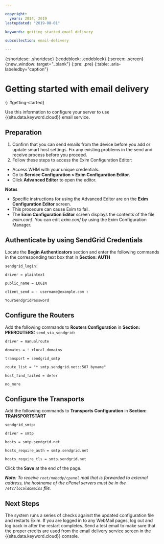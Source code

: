 ```yaml
---

copyright:
  years: 2014, 2019
lastupdated: "2019-08-01"

keywords: getting started email delivery

subcollection: email-delivery

---
```


{:shortdesc: .shortdesc}
{:codeblock: .codeblock}
{:screen: .screen}
{:new_window: target="_blank"}
{:pre: .pre}
{:table: .aria-labeledby="caption"}

# Getting started with email delivery
{: #getting-started}

Use this information to configure your server to use {{site.data.keyword.cloud}} email service.

## Preparation

1.  Confirm that you can send emails from the device before you add or update smart host settings. Fix any existing problems in the send and receive process before you proceed.
2. Follow these steps to access the Exim Configuration Editor:
  * Access WHM with your unique credentials.
  * Go to **Service Configuration > Exim Configuration Editor**.
  * Click **Advanced Editor** to open the editor.

**Notes**
- Specific instructions for using the Advanced Editor are on the **Exim Configuration Editor** screen.
- This procedure can cause Exim to fail.
- The **Exim Configuration Editor** screen displays the contents of the file _exim.conf_. You can edit _exim.conf_ by using the Exim Configuration Manager.

## Authenticate by using SendGrid Credentials

Locate the **Begin Authenticators** section and enter the following commands in the corresponding text box that in **Section: AUTH**

`sendgrid_login:`

`driver = plaintext`

`public_name = LOGIN`

`client_send = : username@example.com :`

`YourSendgridPassword`

## Configure the Routers

Add the following commands to **Routers Configuration** in **Section: PREROUTERS:**
`send_via_sendgrid:`

`driver = manualroute`

`domains = ! +local_domains`

`transport = sendgrid_smtp`

`route_list = "* smtp.sendgrid.net::587 byname"`

`host_find_failed = defer`

`no_more`

## Configure the Transports

Add the following commands to **Transports Configuration** in **Section: TRANSPORTSTART**

`sendgrid_smtp:`

`driver = smtp`

`hosts = smtp.sendgrid.net`

`hosts_require_auth = smtp.sendgrid.net`

`hosts_require_tls = smtp.sendgrid.net`

Click the **Save** at the end of the page.

<em>**Note:** To receive `root/nobody/cpanel` mail that is forwarded to external address, the hostname of the cPanel servers must be in the `/etc/localdomains` file.</em>

## Next Steps

The system runs a series of checks against the updated configuration file and restarts Exim. If you are logged in to any WebMail pages, log out and log back in after the restart completes. Send a test email to make sure that the proper credits are used from the email delivery service screen in the {{site.data.keyword.cloud}} console.

